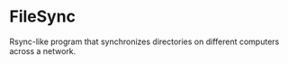 # FileSync
Rsync-like program that synchronizes directories on different computers across a network.
